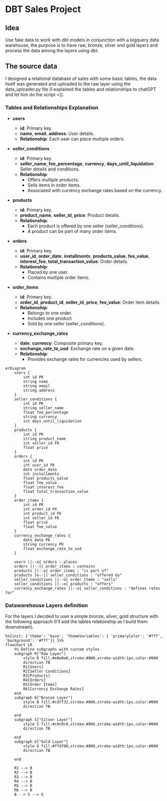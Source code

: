 
# DBT Sales Project

## Idea
Use fake data to work with dbt models in conjunction with a bigquery data warehouse, the purpose is to have raw, bronze, silver and gold layers and process the data among the layers using dbt.

## The source data
I designed a relational database of sales with some basic tables, the data itself was generated and uploaded to the raw layer using the data_uploader.py file (I explained the tables and relationships to chatGPT and let him do the script =)).

### Tables and Relationships Explanation

- **users**
  - **id**: Primary key.
  - **name**, **email**, **address**: User details.
  - **Relationship**: Each user can place multiple orders.

- **seller_conditions**
  - **id**: Primary key.
  - **seller_name**, **fee_percentage**, **currency**, **days_until_liquidation**: Seller details and conditions.
  - **Relationship**:
    - Offers multiple products.
    - Sells items in order items.
    - Associated with currency exchange rates based on the currency.

- **products**
  - **id**: Primary key.
  - **product_name**, **seller_id**, **price**: Product details.
  - **Relationship**:
    - Each product is offered by one seller (seller_conditions).
    - A product can be part of many order items.

- **orders**
  - **id**: Primary key.
  - **user_id**, **order_date**, **installments**, **products_value**, **fee_value**, **interest_fee**, **total_transaction_value**: Order details.
  - **Relationship**:
    - Placed by one user.
    - Contains multiple order items.

- **order_items**
  - **id**: Primary key.
  - **order_id**, **product_id**, **seller_id**, **price**, **fee_value**: Order item details.
  - **Relationship**:
    - Belongs to one order.
    - Includes one product.
    - Sold by one seller (seller_conditions).

- **currency_exchange_rates**
  - **date**, **currency**: Composite primary key.
  - **exchange_rate_to_usd**: Exchange rate on a given date.
  - **Relationship**:
    - Provides exchange rates for currencies used by sellers.

```mermaid
erDiagram
    users {
        int id PK
        string name
        string email
        string address
    }
    seller_conditions {
        int id PK
        string seller_name
        float fee_percentage
        string currency
        int days_until_liquidation
    }
    products {
        int id PK
        string product_name
        int seller_id FK
        float price
    }
    orders {
        int id PK
        int user_id FK
        date order_date
        int installments
        float products_value
        float fee_value
        float interest_fee
        float total_transaction_value
    }
    order_items {
        int id PK
        int order_id FK
        int product_id FK
        int seller_id FK
        float price
        float fee_value
    }
    currency_exchange_rates {
        date date PK
        string currency PK
        float exchange_rate_to_usd
    }

    users ||--o{ orders : places
    orders ||--|{ order_items : contains
    products ||--o{ order_items : "is part of"
    products }o--|| seller_conditions : "offered by"
    seller_conditions ||--o{ order_items : "sells"
    seller_conditions ||--o{ products : "offers"
    currency_exchange_rates ||--o{ seller_conditions : "defines rates for"
```

### Datawarehouse Layers definition

For the layers I decided to user a simple bronze, silver, gold structure with the following approach (I'll add the tables relationship as I build them downstream).

```mermaid
%%{init: {'theme': 'base', 'themeVariables': { 'primaryColor': '#fff', 'background': '#fff'}} }%%
flowchart LR
    %% Define subgraphs with custom styles
    subgraph R["Raw Layer"]
        style R fill:#e0e0e0,stroke:#000,stroke-width:1px,color:#000
        direction TB
        R1[Users]
        R2[Seller Conditions]
        R3[Products]
        R4[Orders]
        R5[Order Items]
        R6[Currency Exchange Rates]
    end
    subgraph B["Bronze Layer"]
        style B fill:#cd7f32,stroke:#000,stroke-width:1px,color:#000
        direction TB

    end
    subgraph S["Silver Layer"]
        style S fill:#c0c0c0,stroke:#000,stroke-width:1px,color:#000
        direction TB

    end
    subgraph G["Gold Layer"]
        style G fill:#ffd700,stroke:#000,stroke-width:1px,color:#000
        direction TB

    end
  
    R1 --> B 
    R2 --> B 
    R3 --> B 
    R4 --> B 
    R5 --> B 
    R6 --> B 
    B --> S --> G
```